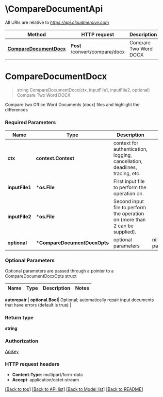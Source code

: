 # \CompareDocumentApi

All URIs are relative to *https://api.cloudmersive.com*

Method | HTTP request | Description
------------- | ------------- | -------------
[**CompareDocumentDocx**](CompareDocumentApi.md#CompareDocumentDocx) | **Post** /convert/compare/docx | Compare Two Word DOCX


# **CompareDocumentDocx**
> string CompareDocumentDocx(ctx, inputFile1, inputFile2, optional)
Compare Two Word DOCX

Compare two Office Word Documents (docx) files and highlight the differences

### Required Parameters

Name | Type | Description  | Notes
------------- | ------------- | ------------- | -------------
 **ctx** | **context.Context** | context for authentication, logging, cancellation, deadlines, tracing, etc.
  **inputFile1** | ***os.File**| First input file to perform the operation on. | 
  **inputFile2** | ***os.File**| Second input file to perform the operation on (more than 2 can be supplied). | 
 **optional** | ***CompareDocumentDocxOpts** | optional parameters | nil if no parameters

### Optional Parameters
Optional parameters are passed through a pointer to a CompareDocumentDocxOpts struct

Name | Type | Description  | Notes
------------- | ------------- | ------------- | -------------


 **autorepair** | **optional.Bool**| Optional; automatically repair input documents that have errors (default is true) | 

### Return type

**string**

### Authorization

[Apikey](../README.md#Apikey)

### HTTP request headers

 - **Content-Type**: multipart/form-data
 - **Accept**: application/octet-stream

[[Back to top]](#) [[Back to API list]](../README.md#documentation-for-api-endpoints) [[Back to Model list]](../README.md#documentation-for-models) [[Back to README]](../README.md)

